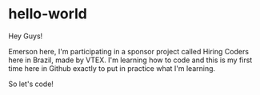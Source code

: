 # hello-world

Hey Guys!

Emerson here, I'm participating in a sponsor project called Hiring Coders here in Brazil, made by VTEX. I'm learning how to code and this is my first time here in Github exactly to put in practice what I'm learning. 

So let's code!

